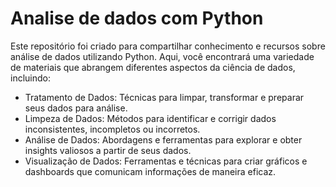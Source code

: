 # Analise de dados com Python 
Este repositório foi criado para compartilhar conhecimento e recursos sobre análise de dados utilizando Python. Aqui, você encontrará uma variedade de materiais que abrangem diferentes aspectos da ciência de dados, incluindo:
- Tratamento de Dados: Técnicas para limpar, transformar e preparar seus dados para análise.
- Limpeza de Dados: Métodos para identificar e corrigir dados inconsistentes, incompletos ou incorretos.
- Análise de Dados: Abordagens e ferramentas para explorar e obter insights valiosos a partir de seus dados.
- Visualização de Dados: Ferramentas e técnicas para criar gráficos e dashboards que comunicam informações de maneira eficaz.

